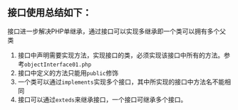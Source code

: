 ## 接口使用总结如下：

接口进一步解决PHP单继承，通过接口可以实现多继承即一个类可以拥有多个父类
1. 接口中声明需要实现方法，实现接口的类，必须实现该接口中所有的方法。参考`objectInterface01.php`
2. 接口中定义的方法只能用`public`修饰
3. 一个类可以通过`implements`实现多个接口，其中所实现的接口中方法名不能相同
4. 接口可以通过`exteds`来继承接口，一个接口可继承多个接口。
